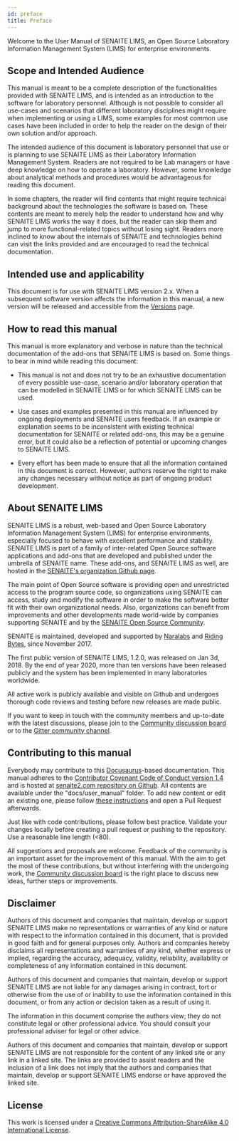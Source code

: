 ```yaml
---
id: preface
title: Preface
---
```


Welcome to the User Manual of SENAITE LIMS, an Open Source Laboratory Information
Management System (LIMS) for enterprise environments.


## Scope and Intended Audience

This manual is meant to be a complete description of the functionalities 
provided with SENAITE LIMS, and is intended as an introduction to the software 
for laboratory personnel. Although is not possible to consider all use-cases and
scenarios that different laboratory disciplines might require when implementing
or using a LIMS, some examples for most common use cases have been included in 
order to help the reader on the design of their own solution and/or approach.

The intended audience of this document is laboratory personnel that use or is
planning to use SENAITE LIMS as their Laboratory Information Management System.
Readers are not required to be Lab managers or have deep knowledge on how to
operate a laboratory. However, some knowledge about analytical methods and
procedures would be advantageous for reading this document. 

In some chapters, the reader will find contents that might require technical 
background about the technologies the software is based on. These contents are 
meant to merely help the reader to understand how and why SENAITE LIMS works the
way it does, but the reader can skip them and jump to more functional-related 
topics without losing sight. Readers more inclined to know about the internals
of SENAITE and technologies behind can visit the links provided and are encouraged 
to read the technical documentation.


## Intended use and applicability

This document is for use with SENAITE LIMS version 2.x. When a subsequent
software version affects the information in this manual, a new version will be 
released and accessible from the [Versions][senaite_web_versions] page.


## How to read this manual

This manual is more explanatory and verbose in nature than the technical 
documentation of the add-ons that SENAITE LIMS is based on. Some things to bear 
in mind while reading this document:

* This manual is not and does not try to be an exhaustive documentation of
  every possible use-case, scenario and/or laboratory operation that can be 
  modelled in SENAITE LIMS or for which SENAITE LIMS can be used.
  
* Use cases and examples presented in this manual are influenced by ongoing
  deployments and SENAITE users feedback. If an example or explanation seems to 
  be inconsistent with existing technical documentation for SENAITE or related 
  add-ons, this may be a genuine error, but it could also be a reflection of 
  potential or upcoming changes to SENAITE LIMS.
  
* Every effort has been made to ensure that all the information contained in 
  this document is correct. However, authors reserve the right to make any
  changes necessary without notice as part of ongoing product development.


## About SENAITE LIMS

SENAITE LIMS is a robust, web-based and Open Source Laboratory Information 
Management System (LIMS) for enterprise environments, especially focused to 
behave with excellent performance and stability. SENAITE LIMS is part of a 
family of inter-related Open Source software applications and add-ons that are 
developed and published under the umbrella of SENAITE name. These add-ons, and 
SENAITE LIMS as well, are hosted in the [SENAITE's organization Github page][senaite_github].

The main point of Open Source software is providing open and unrestricted access
to the program source code, so organizations using SENAITE can access, study and
modify the software in order to make the software better fit with their own 
organizational needs. Also, organizations can benefit from improvements and 
other developments made world-wide by companies supporting SENAITE and by the
[SENAITE Open Source Community][senaite_community].

SENAITE is maintained, developed and supported by [Naralabs][naralabs] and 
[Riding Bytes][ridingbytes], since November 2017. 

The first public version of SENAITE LIMS, 1.2.0, was released on Jan 3d, 2018. 
By the end of year 2020, more than ten versions have  been released publicly and
the system has been implemented in many laboratories worldwide.

All active work is publicly available and visible on Github and undergoes 
thorough code reviews and testing before new releases are made public.

If you want to keep in touch with the community members and up-to-date with the 
latest discussions, please join to the [Community discussion board][senaite_community] 
or to the [Gitter community channel][senaite_gitter].


## Contributing to this manual

Everybody may contribute to this [Docusaurus][docusaurus]-based 
documentation. This manual adheres to the [Contributor Covenant Code of Conduct version 1.4][covenant]
and is hosted at [senaite2.com repository on Github][senaite2_github].
All contents are available under the "docs/user_manual" folder. To add new 
content or edit an existing one, please follow [these instructions][senaite2_readme] 
and open a Pull Request afterwards.

Just like with code contributions, please follow best practice. Validate your 
changes locally before creating a pull request or pushing to the repository. 
Use a reasonable line length (<80).

All suggestions and proposals are welcome. Feedback of the community is an 
important asset for the improvement of this manual. With the aim to get 
the most of these contributions, but without interfering with the undergoing 
work, the [Community discussion board][senaite_community] is the 
right place to discuss new ideas, further steps or improvements.


## Disclaimer

Authors of this document and companies that maintain, develop or support SENAITE
LIMS make no representations or warranties of any kind or nature with respect to 
the information contained in this document, that is provided in good faith and for 
general purposes only. Authors and companies hereby disclaims all representations 
and warranties of any kind, whether express or implied, regarding the accuracy, 
adequacy, validity, reliability, availability or completeness of any information
contained in this document.

Authors of this document and companies that maintain, develop or support SENAITE
LIMS are not liable for any damages arising in contract, tort or otherwise from 
the use of or inability to use the information contained in this document, or 
from any action or decision taken as a result of using it. 

The information in this document comprise the authors view; they do not constitute
legal or other professional advice. You should consult your professional adviser
for legal or other advice.

Authors of this document and companies that maintain, develop or support SENAITE
LIMS are not responsible for the content of any linked site or any link in a 
linked site. The links are provided to assist readers and the inclusion of a 
link does not imply that the authors and companies that maintain, develop or 
support SENAITE LIMS endorse or have approved the linked site.

## License

This work is licensed under a [Creative Commons Attribution-ShareAlike 4.0 International License][ccasha4].


[docusaurus]: https://docusaurus.io/
[naralabs]: https://naralabs.com
[ridingbytes]: https://ridingbytes.com
[senaite_community]: https://community.senaite.org/
[senaite_github]: https://github.com/senaite
[senaite_gitter]: https://gitter.im/senaite/Lobby
[senaite_web_versions]: /versions
[senaite2_github]: https://github.com/senaite/senaite2.com
[senaite2_readme]: https://github.com/senaite/senaite2.com/blob/master/website/README.md
[ccasha4]: http://creativecommons.org/licenses/by-sa/4.0/
[covenant]: https://www.contributor-covenant.org/version/1/4/code-of-conduct/
